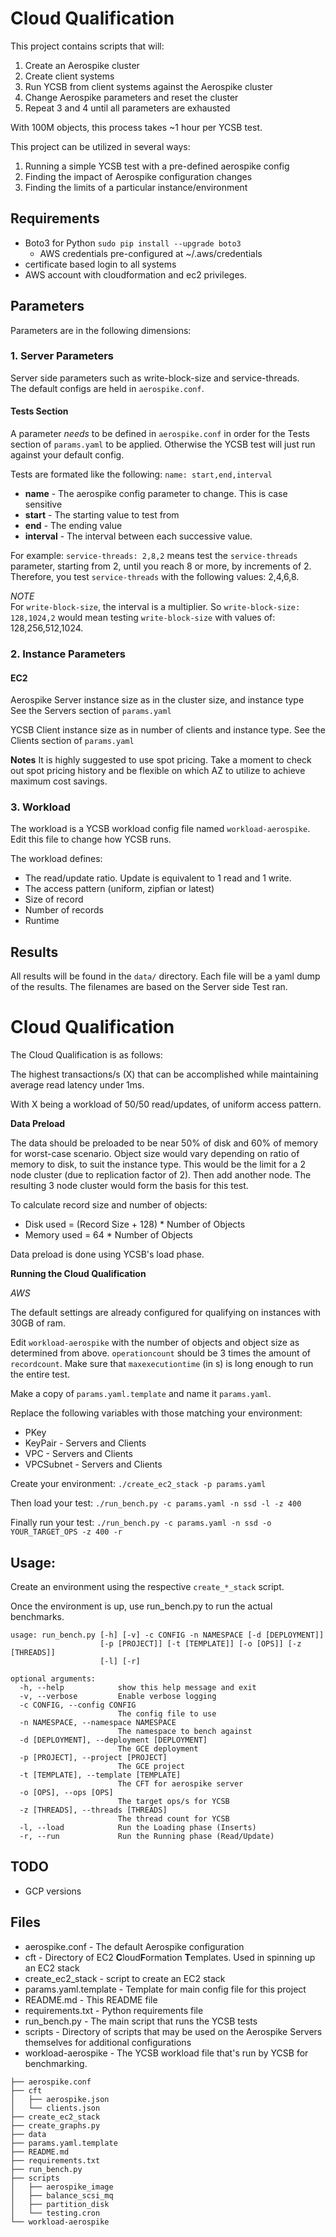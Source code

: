 # Cloud Qualification

This project contains scripts that will:

1. Create an Aerospike cluster
2. Create client systems
3. Run YCSB from client systems against the Aerospike cluster
4. Change Aerospike parameters and reset the cluster
5. Repeat 3 and 4 until all parameters are exhausted

With 100M objects, this process takes ~1 hour per YCSB test.

This project can be utilized in several ways:

1. Running a simple YCSB test with a pre-defined aerospike config
2. Finding the impact of Aerospike configuration changes
3. Finding the limits of a particular instance/environment

## Requirements

* Boto3 for Python `sudo pip install --upgrade boto3`
  * AWS credentials pre-configured at ~/.aws/credentials
* certificate based login to all systems
* AWS account with cloudformation and ec2 privileges.

## Parameters
Parameters are in the following dimensions:

### 1. Server Parameters
Server side parameters such as write-block-size and service-threads.  
The default configs are held in `aerospike.conf`.

#### Tests Section
A parameter *needs* to be defined in `aerospike.conf` in order for the Tests section of `params.yaml` to be applied. Otherwise the YCSB test will just run against your default config.

Tests are formated like the following:
`name: start,end,interval`

* **name** - The aerospike config parameter to change. This is case sensitive
* **start** - The starting value to test from
* **end** - The ending value
* **interval** - The interval between each successive value.

For example:
`service-threads: 2,8,2` means test the `service-threads` parameter, starting from 2, until you reach 8 or more, by increments of 2.  
Therefore, you test `service-threads` with the following values: 2,4,6,8.

_NOTE_  
For `write-block-size`, the interval is a multiplier. So `write-block-size: 128,1024,2` would mean testing `write-block-size` with values of: 128,256,512,1024.


### 2. Instance Parameters
#### EC2 ####
Aerospike Server instance size as in the cluster size, and instance type  
See the Servers section of `params.yaml` 

YCSB Client instance size as in number of clients and instance type.
See the Clients section of `params.yaml`

**Notes** It is highly suggested to use spot pricing. Take a moment to check out spot pricing history and be flexible on which AZ to utilize to achieve maximum cost savings.

### 3. Workload

The workload is a YCSB workload config file named `workload-aerospike`. Edit this file to change how YCSB runs.

The workload defines:

 - The read/update ratio. Update is equivalent to 1 read and 1 write.
 - The access pattern (uniform, zipfian or latest)
 - Size of record
 - Number of records
 - Runtime

## Results
All results will be found in the `data/` directory. Each file will be a yaml dump of the results. The filenames are based on the Server side Test ran.


# Cloud Qualification

The Cloud Qualification is as follows:

The highest transactions/s (X) that can be accomplished while maintaining average read latency under 1ms.

With X being a workload of 50/50 read/updates, of uniform access pattern.

**Data Preload**

The data should be preloaded to be near 50% of disk and 60% of memory for worst-case scenario. Object size would vary depending on ratio of memory to disk, to suit the instance type. This would be the limit for a 2 node cluster (due to replication factor of 2). Then add another node. The resulting 3 node cluster would form the basis for this test.

To calculate record size and number of objects:

* Disk used = (Record Size + 128) * Number of Objects
* Memory used = 64 * Number of Objects

Data preload is done using YCSB's load phase. 

**Running the Cloud Qualification**

_AWS_

The default settings are already configured for qualifying on instances with 30GB of ram.

Edit `workload-aerospike` with the number of objects and object size as determined from above. `operationcount` should be 3 times the amount of `recordcount`. Make sure that `maxexecutiontime` (in s) is long enough to run the entire test.

Make a copy of `params.yaml.template` and name it `params.yaml`. 

Replace the following variables with those matching your environment:

* PKey
* KeyPair - Servers and Clients
* VPC  - Servers and Clients
* VPCSubnet - Servers and Clients

Create your environment:
`./create_ec2_stack -p params.yaml`

Then load your test:
`./run_bench.py -c params.yaml -n ssd -l -z 400`

Finally run your test:
`./run_bench.py -c params.yaml -n ssd -o YOUR_TARGET_OPS -z 400 -r`

## Usage:

Create an environment using the respective `create_*_stack` script.

Once the environment is up, use run\_bench.py to run the actual benchmarks.

```
usage: run_bench.py [-h] [-v] -c CONFIG -n NAMESPACE [-d [DEPLOYMENT]]
                    [-p [PROJECT]] [-t [TEMPLATE]] [-o [OPS]] [-z [THREADS]]
                    [-l] [-r]

optional arguments:
  -h, --help            show this help message and exit
  -v, --verbose         Enable verbose logging
  -c CONFIG, --config CONFIG
                        The config file to use
  -n NAMESPACE, --namespace NAMESPACE
                        The namespace to bench against
  -d [DEPLOYMENT], --deployment [DEPLOYMENT]
                        The GCE deployment
  -p [PROJECT], --project [PROJECT]
                        The GCE project
  -t [TEMPLATE], --template [TEMPLATE]
                        The CFT for aerospike server
  -o [OPS], --ops [OPS]
                        The target ops/s for YCSB
  -z [THREADS], --threads [THREADS]
                        The thread count for YCSB
  -l, --load            Run the Loading phase (Inserts)
  -r, --run             Run the Running phase (Read/Update)
```

## TODO

* GCP versions


## Files

* aerospike.conf - The default Aerospike configuration
* cft - Directory of EC2 **C**loud**F**ormation **T**emplates. Used in spinning up an EC2 stack
* create\_ec2\_stack - script to create an EC2 stack
* params.yaml.template - Template for main config file for this project
* README.md - This README file
* requirements.txt - Python requirements file
* run\_bench.py - The main script that runs the YCSB tests
* scripts - Directory of scripts that may be used on the Aerospike Servers themselves for additional configurations
* workload-aerospike - The YCSB workload file that's run by YCSB for benchmarking.

```
├── aerospike.conf
├── cft
│   ├── aerospike.json
│   └── clients.json
├── create_ec2_stack
├── create_graphs.py
├── data
├── params.yaml.template
├── README.md
├── requirements.txt
├── run_bench.py
├── scripts
│   ├── aerospike_image
│   ├── balance_scsi_mq
│   ├── partition_disk
│   └── testing.cron
└── workload-aerospike
```
